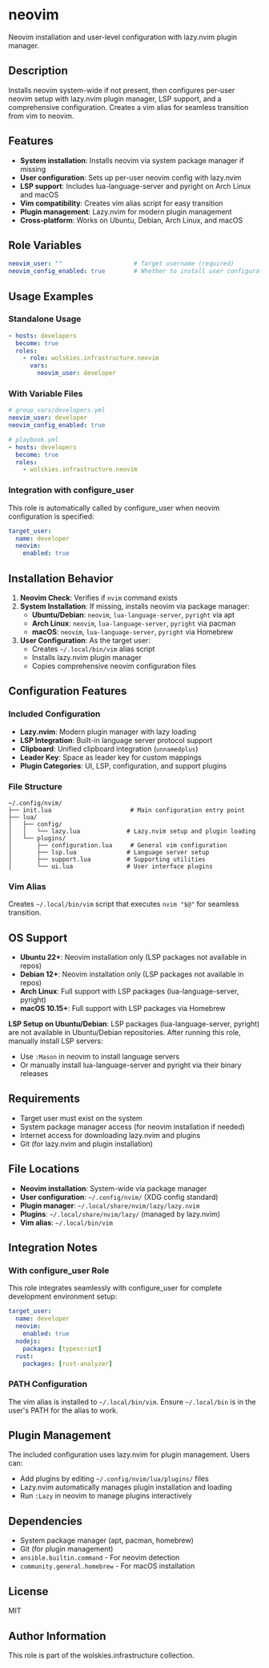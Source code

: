 # neovim

Neovim installation and user-level configuration with lazy.nvim plugin manager.

## Description

Installs neovim system-wide if not present, then configures per-user neovim setup with lazy.nvim plugin manager, LSP support, and a comprehensive configuration. Creates a vim alias for seamless transition from vim to neovim.

## Features

- **System installation**: Installs neovim via system package manager if missing
- **User configuration**: Sets up per-user neovim config with lazy.nvim
- **LSP support**: Includes lua-language-server and pyright on Arch Linux and macOS
- **Vim compatibility**: Creates vim alias script for easy transition
- **Plugin management**: Lazy.nvim for modern plugin management
- **Cross-platform**: Works on Ubuntu, Debian, Arch Linux, and macOS

## Role Variables

```yaml
neovim_user: ""                    # Target username (required)
neovim_config_enabled: true        # Whether to install user configuration
```

## Usage Examples

### Standalone Usage

```yaml
- hosts: developers
  become: true
  roles:
    - role: wolskies.infrastructure.neovim
      vars:
        neovim_user: developer
```

### With Variable Files

```yaml
# group_vars/developers.yml
neovim_user: developer
neovim_config_enabled: true

# playbook.yml
- hosts: developers
  become: true
  roles:
    - wolskies.infrastructure.neovim
```

### Integration with configure_user

This role is automatically called by configure_user when neovim configuration is specified:

```yaml
target_user:
  name: developer
  neovim:
    enabled: true
```

## Installation Behavior

1. **Neovim Check**: Verifies if `nvim` command exists
2. **System Installation**: If missing, installs neovim via package manager:
   - **Ubuntu/Debian**: `neovim`, `lua-language-server`, `pyright` via apt
   - **Arch Linux**: `neovim`, `lua-language-server`, `pyright` via pacman
   - **macOS**: `neovim`, `lua-language-server`, `pyright` via Homebrew
3. **User Configuration**: As the target user:
   - Creates `~/.local/bin/vim` alias script
   - Installs lazy.nvim plugin manager
   - Copies comprehensive neovim configuration files

## Configuration Features

### Included Configuration
- **Lazy.nvim**: Modern plugin manager with lazy loading
- **LSP Integration**: Built-in language server protocol support
- **Clipboard**: Unified clipboard integration (`unnamedplus`)
- **Leader Key**: Space as leader key for custom mappings
- **Plugin Categories**: UI, LSP, configuration, and support plugins

### File Structure
```
~/.config/nvim/
├── init.lua                      # Main configuration entry point
├── lua/
│   ├── config/
│   │   └── lazy.lua             # Lazy.nvim setup and plugin loading
│   └── plugins/
│       ├── configuration.lua     # General vim configuration
│       ├── lsp.lua              # Language server setup
│       ├── support.lua          # Supporting utilities
│       └── ui.lua               # User interface plugins
```

### Vim Alias
Creates `~/.local/bin/vim` script that executes `nvim "$@"` for seamless transition.

## OS Support

- **Ubuntu 22+**: Neovim installation only (LSP packages not available in repos)
- **Debian 12+**: Neovim installation only (LSP packages not available in repos)
- **Arch Linux**: Full support with LSP packages (lua-language-server, pyright)
- **macOS 10.15+**: Full support with LSP packages via Homebrew

**LSP Setup on Ubuntu/Debian**: LSP packages (lua-language-server, pyright) are not available in Ubuntu/Debian repositories. After running this role, manually install LSP servers:
- Use `:Mason` in neovim to install language servers
- Or manually install lua-language-server and pyright via their binary releases

## Requirements

- Target user must exist on the system
- System package manager access (for neovim installation if needed)
- Internet access for downloading lazy.nvim and plugins
- Git (for lazy.nvim and plugin installation)

## File Locations

- **Neovim installation**: System-wide via package manager
- **User configuration**: `~/.config/nvim/` (XDG config standard)
- **Plugin manager**: `~/.local/share/nvim/lazy/lazy.nvim`
- **Plugins**: `~/.local/share/nvim/lazy/` (managed by lazy.nvim)
- **Vim alias**: `~/.local/bin/vim`

## Integration Notes

### With configure_user Role
This role integrates seamlessly with configure_user for complete development environment setup:

```yaml
target_user:
  name: developer
  neovim:
    enabled: true
  nodejs:
    packages: [typescript]
  rust:
    packages: [rust-analyzer]
```

### PATH Configuration
The vim alias is installed to `~/.local/bin/vim`. Ensure `~/.local/bin` is in the user's PATH for the alias to work.

## Plugin Management

The included configuration uses lazy.nvim for plugin management. Users can:
- Add plugins by editing `~/.config/nvim/lua/plugins/` files
- Lazy.nvim automatically manages plugin installation and loading
- Run `:Lazy` in neovim to manage plugins interactively

## Dependencies

- System package manager (apt, pacman, homebrew)
- Git (for plugin management)
- `ansible.builtin.command` - For neovim detection
- `community.general.homebrew` - For macOS installation

## License

MIT

## Author Information

This role is part of the wolskies.infrastructure collection.
